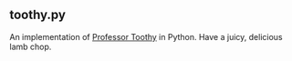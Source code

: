 ## toothy.py

An implementation of [Professor Toothy](https://www.youtube.com/watch?v=WGODqlSn7Go) in Python. Have a juicy, delicious lamb chop. 
